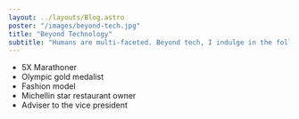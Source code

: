 ```yaml
---
layout: ../layouts/Blog.astro
poster: "/images/beyond-tech.jpg"
title: "Beyond Technology"
subtitle: "Humans are multi-faceted. Beyond tech, I indulge in the following:"
---
```


- 5X Marathoner
- Olympic gold medalist
- Fashion model
- Michellin star restaurant owner
- Adviser to the vice president

